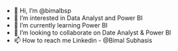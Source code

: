 - 👋 Hi, I’m @bimalbsp
- 👀 I’m interested in Data Analyst and Power BI
- 🌱 I’m currently learning Power BI
- 💞️ I’m looking to collaborate on Date Analyst & Power BI
- 📫 How to reach me Linkedin - @Bimal Subhasis

<!---
bimalbsp/bimalbsp is a ✨ special ✨ repository because its `README.md` (this file) appears on your GitHub profile.
You can click the Preview link to take a look at your changes.
--->
